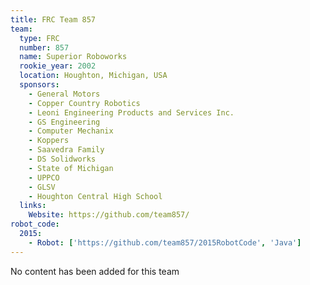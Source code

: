 ```yaml
---
title: FRC Team 857
team:
  type: FRC
  number: 857
  name: Superior Roboworks
  rookie_year: 2002
  location: Houghton, Michigan, USA
  sponsors:
    - General Motors
    - Copper Country Robotics
    - Leoni Engineering Products and Services Inc.
    - GS Engineering
    - Computer Mechanix
    - Koppers
    - Saavedra Family
    - DS Solidworks
    - State of Michigan
    - UPPCO
    - GLSV
    - Houghton Central High School
  links:
    Website: https://github.com/team857/
robot_code:
  2015:
    - Robot: ['https://github.com/team857/2015RobotCode', 'Java']
---
```

No content has been added for this team